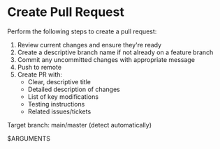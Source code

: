 # Create Pull Request

Perform the following steps to create a pull request:

1. Review current changes and ensure they're ready
2. Create a descriptive branch name if not already on a feature branch
3. Commit any uncommitted changes with appropriate message
4. Push to remote
5. Create PR with:
   - Clear, descriptive title
   - Detailed description of changes
   - List of key modifications
   - Testing instructions
   - Related issues/tickets

Target branch: main/master (detect automatically)

$ARGUMENTS